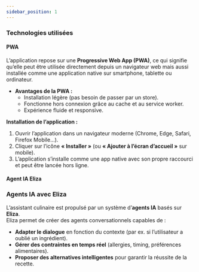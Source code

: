 ```yaml
---
sidebar_position: 1
---
```


### Technologies utilisées

#### PWA

L’application repose sur une **Progressive Web App (PWA)**, ce qui signifie qu’elle peut être utilisée directement depuis un navigateur web mais aussi installée comme une application native sur smartphone, tablette ou ordinateur.


- **Avantages de la PWA :**  
  - Installation légère (pas besoin de passer par un store).  
  - Fonctionne hors connexion grâce au cache et au service worker.  
  - Expérience fluide et responsive.  

**Installation de l’application :**  
1. Ouvrir l’application dans un navigateur moderne (Chrome, Edge, Safari, Firefox Mobile…).  
2. Cliquer sur l’icône **« Installer »** (ou **« Ajouter à l’écran d’accueil »** sur mobile).  
3. L’application s’installe comme une app native avec son propre raccourci et peut être lancée hors ligne.  


#### Agent IA Eliza


### Agents IA avec Eliza

L’assistant culinaire est propulsé par un système d’**agents IA** basés sur **Eliza**.  
Eliza permet de créer des agents conversationnels capables de :  

- **Adapter le dialogue** en fonction du contexte (par ex. si l’utilisateur a oublié un ingrédient).  
- **Gérer des contraintes en temps réel** (allergies, timing, préférences alimentaires).  
- **Proposer des alternatives intelligentes** pour garantir la réussite de la recette. 
